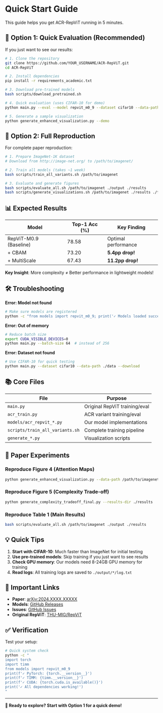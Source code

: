 # Quick Start Guide

This guide helps you get ACR-RepViT running in 5 minutes.

## 🚀 Option 1: Quick Evaluation (Recommended)

If you just want to see our results:

```bash
# 1. Clone the repository
git clone https://github.com/YOUR_USERNAME/ACR-RepViT.git
cd ACR-RepViT

# 2. Install dependencies  
pip install -r requirements_academic.txt

# 3. Download pre-trained models
bash scripts/download_pretrained.sh

# 4. Quick evaluation (uses CIFAR-10 for demo)
python main.py --eval --model repvit_m0_9 --dataset cifar10 --data-path ./data

# 5. Generate a sample visualization
python generate_enhanced_visualization.py --demo
```

## 🔬 Option 2: Full Reproduction

For complete paper reproduction:

```bash
# 1. Prepare ImageNet-1K dataset
# Download from http://image-net.org/ to /path/to/imagenet/

# 2. Train all models (takes ~1 week)
bash scripts/train_all_variants.sh /path/to/imagenet

# 3. Evaluate and generate figures
bash scripts/evaluate_all.sh /path/to/imagenet ./output ./results
bash scripts/generate_visualizations.sh /path/to/imagenet ./results ./figures
```

## 📊 Expected Results

| Model | Top-1 Acc (%) | Key Finding |
|-------|---------------|-------------|
| RepViT-M0.9 (Baseline) | 78.58 | Optimal performance |
| + CBAM | 73.20 | **5.4pp drop!** |
| + MultiScale | 67.43 | **11.2pp drop!** |

**Key Insight**: More complexity ≠ Better performance in lightweight models!

## 🛠 Troubleshooting

**Error: Model not found**
```bash
# Make sure models are registered
python -c "from models import repvit_m0_9; print('✓ Models loaded successfully')"
```

**Error: Out of memory**
```bash
# Reduce batch size
export CUDA_VISIBLE_DEVICES=0
python main.py --batch-size 64  # instead of 256
```

**Error: Dataset not found**
```bash
# Use CIFAR-10 for quick testing
python main.py --dataset cifar10 --data-path ./data --download
```

## 📚 Core Files

| File | Purpose |
|------|---------|
| `main.py` | Original RepViT training/eval |
| `acr_train.py` | ACR variant training/eval |
| `models/acr_repvit_*.py` | Our model implementations |
| `scripts/train_all_variants.sh` | Complete training pipeline |
| `generate_*.py` | Visualization scripts |

## 🎯 Paper Experiments

### Reproduce Figure 4 (Attention Maps)
```bash
python generate_enhanced_visualization.py --data-path /path/to/imagenet
```

### Reproduce Figure 5 (Complexity Trade-off)  
```bash
python generate_complexity_tradeoff_final.py --results-dir ./results
```

### Reproduce Table 1 (Main Results)
```bash
bash scripts/evaluate_all.sh /path/to/imagenet ./output ./results
```

## 💡 Quick Tips

1. **Start with CIFAR-10**: Much faster than ImageNet for initial testing
2. **Use pre-trained models**: Skip training if you just want to see results  
3. **Check GPU memory**: Our models need 8-24GB GPU memory for training
4. **Read logs**: All training logs are saved to `./output/*/log.txt`

## 🔗 Important Links

- **Paper**: [arXiv:2024.XXXX.XXXXX](https://arxiv.org/abs/2024.XXXX.XXXXX)
- **Models**: [GitHub Releases](https://github.com/YOUR_USERNAME/ACR-RepViT/releases)
- **Issues**: [GitHub Issues](https://github.com/YOUR_USERNAME/ACR-RepViT/issues)
- **Original RepViT**: [THU-MIG/RepViT](https://github.com/THU-MIG/RepViT)

## ✅ Verification

Test your setup:

```bash
# Quick system check
python -c "
import torch
import timm
from models import repvit_m0_9
print(f'✓ PyTorch: {torch.__version__}')
print(f'✓ TIMM: {timm.__version__}')
print(f'✓ CUDA: {torch.cuda.is_available()}')
print('✓ All dependencies working!')
"
```

---

**🎉 Ready to explore? Start with Option 1 for a quick demo!**


